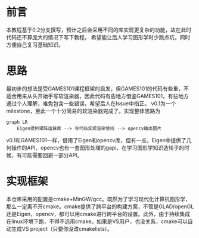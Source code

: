 # 前言

本教程基于0.2分支撰写，预计之后会采用不同的库实现更复杂的功能，故在此时代码还不算庞大的情况下写下教程。
希望能让后人学习图形学时少跳点坑，同时方便自己复习基础知识。

# 思路

最初步的想法是受GAMES101课程框架的启发，但GAMES101的代码有些重，不适合用来从头开始手写软渲染器，因此代码有些地方借鉴GAMES101，有些地方通过个人理解，难免包含一些错误，希望后人在Issue中指正。
v0.1为一个milestone，至此一个十分简易的软渲染器完成了。实现整体思路为

```mermaid
graph LR
    Eigen提供矩阵运算库 --> 写代码实现渲染管线 --> opencv输出图片
```

v0.1和GAMES101一样，借用了Eigen和opencv库，但有一点，Eigen中提供了几何操作的API，opencv也有一套图形处理的gapi，在学习图形学知识造轮子的时候，有可能需要回避一部分API。

# 实现框架

本仓库采用的配置是cmake+MinGW/gcc。既然为了学习现代化计算机图形学，那么一定离不开cmake。cmake提供了跨平台的构建方案，不管是GLAD/openGL还是Eigen，opencv，都可以用cmake进行跨平台的设置。此外，由于持续集成在linux环境下跑，不得不选用cmake。如果是VS用户，也没关系，cmake可以自动生成VS project（只要你没改cmakelists）。

